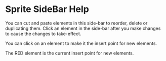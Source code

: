 # Sprite SideBar Help

You can cut and paste elements in this side-bar to reorder, delete or duplicating them. Click an element in the side-bar after you make changes to cause the changes to take-effect.

You can click on an element to make it the insert point for new elements.

The RED element is the current insert point for new elements.
